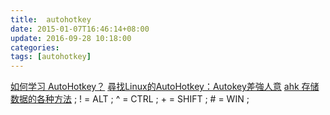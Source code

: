 ```yaml
---
title:  autohotkey
date: 2015-01-07T16:46:14+08:00
update: 2016-09-28 10:18:00
categories:
tags: [autohotkey]
---
```


[如何学习 AutoHotkey？](http://zhuanlan.zhihu.com/p/19708003)
[尋找Linux的AutoHotkey：Autokey差強人意](http://jdev.tw/blog/3704/autokey-testing)
[ ahk 存储数据的各种方法](http://ahk8.com/thread-1052.html)
[](https://github.com/usi3/emacs.ahk)
; ! = ALT
; ^ = CTRL
; + = SHIFT
; # = WIN
;
